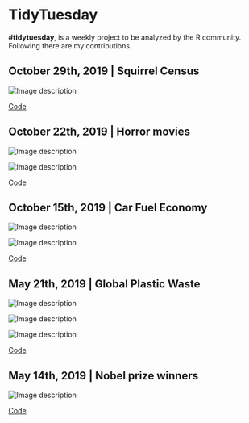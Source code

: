 # TidyTuesday

**#tidytuesday**, is a weekly project to be analyzed by the R community. Following there are my contributions.
## October 29th, 2019 | Squirrel Census

![Image description](2019_44_nyc_squirrels/Squirrel_Census.gif)


[Code](https://github.com/frm1789/tidytuesday/blob/master/2019_44_nyc_squirrels/code.R) 

## October 22th, 2019 | Horror movies

![Image description](https://raw.githubusercontent.com/frm1789/tidytuesday/master/2019_43_Horror_Movies/bubble_plot_IMDB_tiddytuesday.png)


![Image description](https://raw.githubusercontent.com/frm1789/tidytuesday/master/2019_43_Horror_Movies/bar_plot_IMDB_tidytuesday.png
)

[Code](https://github.com/frm1789/tidytuesday/blob/master/2019_43_Horror_Movies/code.R) 

## October 15th, 2019 | Car Fuel Economy

![Image description](https://raw.githubusercontent.com/frm1789/tidytuesday/master/2019_42_big_EPA_cars/Evolution_Savings_Automatic_vs_Manual_cars.png)

![Image description](https://raw.githubusercontent.com/frm1789/tidytuesday/master/2019_42_big_EPA_cars/Savings_Automatic_Manual_Cars_2018_2019.png)

[Code](https://github.com/frm1789/tidytuesday/blob/master/2019_42_big_EPA_cars/bigCar.R) 

## May 21th, 2019 | Global Plastic Waste

![Image description](https://raw.githubusercontent.com/frm1789/tidytuesday/master/2019_21_plastic_waste/1_Final_Correl_2.jpg)

![Image description](https://raw.githubusercontent.com/frm1789/tidytuesday/master/2019_21_plastic_waste/3_Final_GDP_vis.jpg)

![Image description](https://raw.githubusercontent.com/frm1789/tidytuesday/master/2019_21_plastic_waste/4_Final_Coastal_vis.jpg)

[Code](https://github.com/frm1789/tidytuesday/tree/master/2019_21_plastic_waste) 

## May 14th, 2019 | Nobel prize winners

![Image description](https://raw.githubusercontent.com/frm1789/tidytuesday/master/TidyTuesday_Nobel_Prize.png)

[Code](https://github.com/frm1789/tidytuesday/blob/master/2019_20_Nobel_prize.R) 
